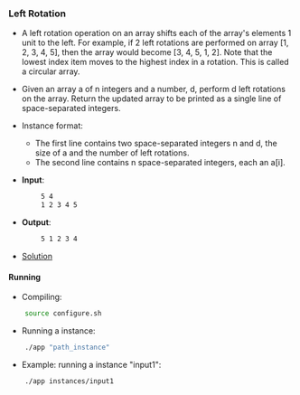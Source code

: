 ### Left Rotation
- A left rotation operation on an array shifts each of the array's elements 1 unit to the left. For example, if 2 left rotations are performed on array [1, 2, 3, 4, 5], then the array would become [3, 4, 5, 1, 2]. Note that the lowest index item moves to the highest index in a rotation. This is called a circular array.
- Given an array a of n integers and a number, d, perform d left rotations on the array. Return the updated array to be printed as a single line of space-separated integers.

- Instance format:
    - The first line contains two space-separated integers n and d, the size of a and the number of left rotations.
    - The second line contains n space-separated integers, each an a[i].

- **Input**:
````bash
        5 4
        1 2 3 4 5
````

- **Output**:
````bash
        5 1 2 3 4
````

- [Solution](main.cpp)

#### Running
- Compiling:
````bash
    source configure.sh
````

- Running a instance:
````bash
    ./app "path_instance"
````

- Example: running a instance "input1":
````bash
    ./app instances/input1
````
